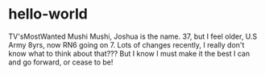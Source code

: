 # hello-world
TV'sMostWanted
Mushi Mushi, Joshua is the name.
37, but I feel older, U.S Army 8yrs, now RN6 going on 7.
Lots of changes recently, I really don't know what to think about that???
But I know I must make it the best I can and go forward, or cease to be!
